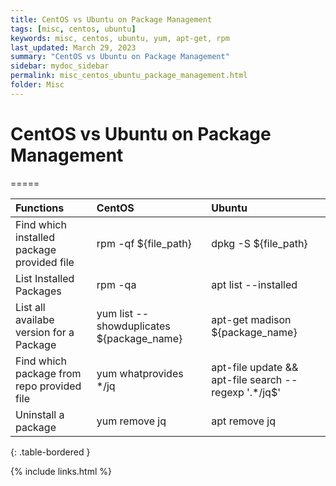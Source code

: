 ```yaml
---
title: CentOS vs Ubuntu on Package Management  
tags: [misc, centos, ubuntu]
keywords: misc, centos, ubuntu, yum, apt-get, rpm
last_updated: March 29, 2023
summary: "CentOS vs Ubuntu on Package Management"
sidebar: mydoc_sidebar
permalink: misc_centos_ubuntu_package_management.html
folder: Misc
---
```


# CentOS vs Ubuntu on Package Management
=====

| Functions | CentOS | Ubuntu |
| :------ | :------ | :------ | 
| Find which installed package provided file | rpm -qf ${file_path} | dpkg -S ${file_path} |
| List Installed Packages | rpm -qa | apt list \-\-installed |
| List all availabe version for a Package | yum list --showduplicates ${package_name} | apt-get madison ${package_name} |
| Find which package from repo provided file | yum whatprovides */jq | apt-file update && apt-file search --regexp '.*/jq$' |
| Uninstall a package | yum remove jq | apt remove jq |

{: .table-bordered }

{% include links.html %}

